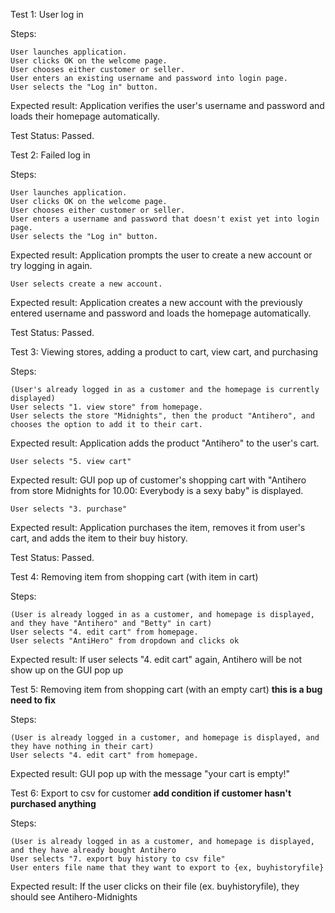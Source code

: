 Test 1: User log in

Steps:

    User launches application.
    User clicks OK on the welcome page.
    User chooses either customer or seller.
    User enters an existing username and password into login page.
    User selects the "Log in" button. 

Expected result: Application verifies the user's username and password and loads their homepage automatically. 

Test Status: Passed. 


Test 2: Failed log in

Steps:

    User launches application.
    User clicks OK on the welcome page.
    User chooses either customer or seller.
    User enters a username and password that doesn't exist yet into login page.
    User selects the "Log in" button. 

Expected result: Application prompts the user to create a new account or try logging in again.

    User selects create a new account.

Expected result: Application creates a new account with the previously entered username and password and loads the homepage automatically.

Test Status: Passed. 


Test 3: Viewing stores, adding a product to cart, view cart, and purchasing

Steps:

    (User's already logged in as a customer and the homepage is currently displayed)
    User selects "1. view store" from homepage.
    User selects the store "Midnights", then the product "Antihero", and chooses the option to add it to their cart.

Expected result: Application adds the product "Antihero" to the user's cart.

    User selects "5. view cart"
    
Expected result: GUI pop up of customer's shopping cart with "Antihero from store Midnights for 10.00: Everybody is a sexy baby" is displayed.

    User selects "3. purchase"

Expected result: Application purchases the item, removes it from user's cart, and adds the item to their buy history.

Test Status: Passed. 

Test 4: Removing item from shopping cart (with item in cart)

Steps:

    (User is already logged in as a customer, and homepage is displayed, and they have "Antihero" and "Betty" in cart)
    User selects "4. edit cart" from homepage.
    User selects "AntiHero" from dropdown and clicks ok
    
Expected result: If user selects "4. edit cart" again, Antihero will be not show up on the GUI pop up

Test 5: Removing item from shopping cart (with an empty cart) **this is a bug need to fix**

Steps: 

    (User is already logged in a customer, and homepage is displayed, and they have nothing in their cart)
    User selects "4. edit cart" from homepage.
    
Expected result: GUI pop up with the message "your cart is empty!"

Test 6: Export to csv for customer **add condition if customer hasn't purchased anything**

Steps:
    
    (User is already logged in as a customer, and homepage is displayed, and they have already bought Antihero
    User selects "7. export buy history to csv file"
    User enters file name that they want to export to {ex, buyhistoryfile}
    
 Expected result: If the user clicks on their file (ex. buyhistoryfile), they should see Antihero-Midnights
    
